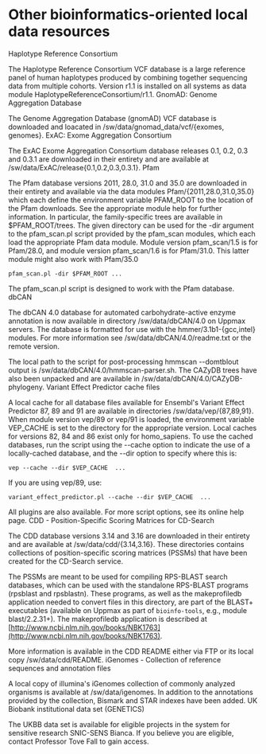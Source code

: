 # Other bioinformatics-oriented local data resources

Haplotype Reference Consortium

The Haplotype Reference Consortium VCF database is a large reference panel of human haplotypes produced by combining together sequencing data from multiple cohorts.  Version r1.1 is installed on all systems as data module HaplotypeReferenceConsortium/r1.1.
GnomAD: Genome Aggregation Database

The Genome Aggregation Database (gnomAD) VCF database is downloaded and loacated in /sw/data/gnomad_data/vcf/{exomes, genomes}.
ExAC: Exome Aggregation Consortium

The ExAC Exome Aggregation Consortium database releases 0.1, 0.2, 0.3 and 0.3.1 are downloaded in their entirety and are available at /sw/data/ExAC/release{0.1,0.2,0.3,0.3.1}.
Pfam

The Pfam database versions 2011, 28.0, 31.0 and 35.0 are downloaded in their entirety and available via the data modules Pfam/{2011,28.0,31.0,35.0} which each define the environment variable PFAM_ROOT to the location of the Pfam downloads. See the appropriate module help for further information. In particular, the family-specific trees are available in $PFAM_ROOT/trees. The given directory can be used for the -dir argument to the pfam_scan.pl script provided by the pfam_scan modules, which each load the appropriate Pfam data module.  Module version pfam_scan/1.5 is for Pfam/28.0, and module version pfam_scan/1.6 is for Pfam/31.0. This latter module might also work with Pfam/35.0

    pfam_scan.pl -dir $PFAM_ROOT ...

The pfam_scan.pl script is designed to work with the Pfam database.
dbCAN

The dbCAN 4.0 database for automated carbohydrate-active enzyme annotation is now available in directory /sw/data/dbCAN/4.0 on Uppmax servers. The database is formatted for use with the hmmer/3.1b1-{gcc,intel} modules. For more information see /sw/data/dbCAN/4.0/readme.txt or the remote version.

The local path to the script for post-processing hmmscan --domtblout output is /sw/data/dbCAN/4.0/hmmscan-parser.sh. The CAZyDB trees have also been unpacked and are available in /sw/data/dbCAN/4.0/CAZyDB-phylogeny.
Variant Effect Predictor cache files

A local cache for all database files available for Ensembl's Variant Effect Predictor 87, 89 and 91 are available in directories /sw/data/vep/{87,89,91}. When module version vep/89 or vep/91 is loaded, the environment variable VEP_CACHE is set to the directory for the appropriate version.  Local caches for versions 82, 84 and 86 exist only for homo_sapiens.  To use the cached databases, run the script using the --cache option to indicate the use of a locally-cached database, and the --dir option to specify where this is:

    vep --cache --dir $VEP_CACHE  ...

If you are using vep/89, use:

    variant_effect_predictor.pl --cache --dir $VEP_CACHE  ...

All plugins are also available.  For more script options, see its online help page.
CDD - Position-Specific Scoring Matrices for CD-Search

The CDD database versions 3.14 and 3.16 are downloaded in their entirety and are available at /sw/data/cdd/{3.14,3.16}. These directories contains collections of position-specific scoring matrices (PSSMs) that have been created for the CD-Search service.

The PSSMs are meant to be used for compiling RPS-BLAST search databases,
which can be used with the standalone RPS-BLAST programs (rpsblast and rpsblastn).
These programs, as well as the makeprofiledb application
needed to convert files in this directory,
are part of the BLAST+ executables (available on Uppmax as part of `bioinfo-tools`,
e.g., module blast/2.2.31+).
The makeprofiledb application is described at [http://www.ncbi.nlm.nih.gov/books/NBK1763](http://www.ncbi.nlm.nih.gov/books/NBK1763).

More information is available in the CDD README either via FTP or its local copy /sw/data/cdd/README.
iGenomes - Collection of reference sequences and annotation files

A local copy of illumina's iGenomes collection of commonly analyzed organisms is available at /sw/data/igenomes. In addition to the annotations provided by the collection, Bismark and STAR indexes have been added.
UK Biobank institutional data set (GENETICS)

The UKBB data set is available for eligible projects in the system for sensitive research SNIC-SENS Bianca. If you believe you are eligible, contact Professor Tove Fall to gain access.
